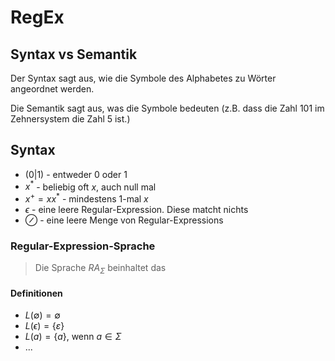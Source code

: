 # RegEx

## Syntax vs Semantik

Der Syntax sagt aus, wie die Symbole des Alphabetes zu Wörter angeordnet werden.

Die Semantik sagt aus, was die Symbole bedeuten (z.B. dass die Zahl 101 im Zehnersystem die Zahl 5 ist.)

## Syntax

* $(0|1)$ - entweder 0 oder 1
* $x^*$ - beliebig oft $x$, auch null mal
* $x^+=xx^*$ - mindestens 1-mal $x$
* $\epsilon$ - eine leere Regular-Expression. Diese matcht nichts
* $\oslash$ - eine leere Menge von Regular-Expressions

### Regular-Expression-Sprache

> Die Sprache $RA_\Sigma$ beinhaltet das 

#### Definitionen

* $L(\emptyset)=\emptyset$
* $L(\epsilon)=\{\varepsilon\}$
* $L(a)=\{a\}$, wenn $a\in\Sigma$
* ...